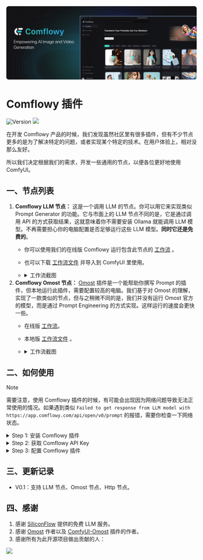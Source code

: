 <img src="images/comflowy_banner.png" alt="banner"/>

# Comflowy 插件

<div>

  ![Version](https://img.shields.io/badge/node_version-0.1-lightblue)
  <a href="https://discord.gg/cj623WvcVx">
    <img src="https://dcbadge.vercel.app/api/server/cj623WvcVx?style=flat" />
  </a>

</div>

在开发 Comflowy 产品的时候，我们发现虽然社区里有很多插件，但有不少节点更多的是为了解决特定的问题，或者实现某个特定的技术。在用户体验上，相对没那么友好。

所以我们决定根据我们的需求，开发一些通用的节点，以便各位更好地使用 ComfyUI。

## 一、节点列表

1. **Comflowy LLM 节点：** 这是一个调用 LLM 的节点。你可以用它来实现类似 Prompt Generator 的功能。它与市面上的 LLM 节点不同的是，它是通过调用 API 的方式获取结果，这就意味着你不需要安装 Ollama 就能调用 LLM 模型。不再需要担心你的电脑配置是否足够运行这些 LLM 模型。**同时它还是免费的**。
   * 你可以使用我们的在线版 Comflowy 运行包含此节点的 [工作流](https://app.comflowy.com/template/84bea01c-e109-41f2-89c6-914fc999a1cf)  。
   * 也可以下载 [工作流文件](workflows/LLM_CN.json) 并导入到 ComfyUI 里使用。
   * <details>
      <summary>工作流截图</summary>
      <br/>

      ![image](images/LLM.png)
    </detials>
2. **Comflowy Omost 节点：** [Omost](https://github.com/lllyasviel/Omost) 插件是一个能帮助你撰写 Prompt 的插件，但本地运行此插件，需要配置较高的电脑。我们基于对 Omost 的理解，实现了一款类似的节点，但与之稍微不同的是，我们并没有运行 Omost 官方的模型，而是通过 Prompt Engineering 的方式实现。这样运行的速度会更快一些。
   * 在线版 [工作流](https://app.comflowy.com/template/1ce47688-4c85-42af-88ad-290f283eb9ec)。
   * 本地版 [工作流文件](workflows/Omost_LLM.json) 。
   * <details>
      <summary>工作流截图</summary>
      <br/>
      
      ![image](images/Omost_LLM.png)
    </detials>

## 二、如何使用

> [!NOTE]
> 需要注意，使用 Comflowy 插件的时候，有可能会出现因为网络问题导致无法正常使用的情况。如果遇到类似 `Failed to get response from LLM model with https://app.comflowy.com/api/open/v0/prompt` 的报错，需要你检查一下网络状态。

<details>
  <summary>Step 1: 安装 Comflowy 插件</summary>

- 方法一：使用 [ComfyUI Manager](https://github.com/ltdrdata/ComfyUI-Manager)  安装（推荐）
- 方法二：Git 安装
    
    CompyUI插件目录(例如“CompyUI\custom_nodes\”)中打开cmd窗口，键入以下命令：

    ```shell
    git clone https://github.com/chflame163/ComfyUI_LayerStyle.git
    ```

- 方法三：下载zip文件
    
    或者下载解压zip文件，将得到的文件夹复制到 ```ComfyUI\custom_nodes\``` 目录下。

</details>

<details>
  <summary>Step 2: 获取 Comflowy API Key</summary>
  
  接着你需要获取 Comflowy 的 API Key，点击左下角的头像（图①），再点击设置（图②）， 最后找到 API Key（图③） 并复制它。
  
  ![image](images/API_Key.png)
</details>

<details>
  <summary>Step 3: 配置 Comflowy 插件</summary>

  最后需要将 API Key 输入到节点里，比如 LLM 节点里就有一个 API Key 的输入框，你需要将刚才复制的 API Key 粘贴到这里：
  
  ![image](images/API_Key_Node.png)
</details>

## 三、更新记录

* V0.1：支持 LLM 节点、Omost 节点、Http 节点。

## 四、感谢

1. 感谢 [SiliconFlow](https://siliconflow.cn/) 提供的免费 LLM 服务。
2. 感谢 [Omost](https://github.com/lllyasviel/Omost) 作者以及 [ComfyUI-Omost](https://github.com/huchenlei/ComfyUI_omost?tab=readme-ov-file) 插件的作者。
3. 感谢所有为此开源项目做出贡献的人：

<a href="https://github.com/6174/comflowy-nodes/graphs/contributors">
  <img src="https://contrib.rocks/image?repo=6174/comflowy-nodes" />
</a>
